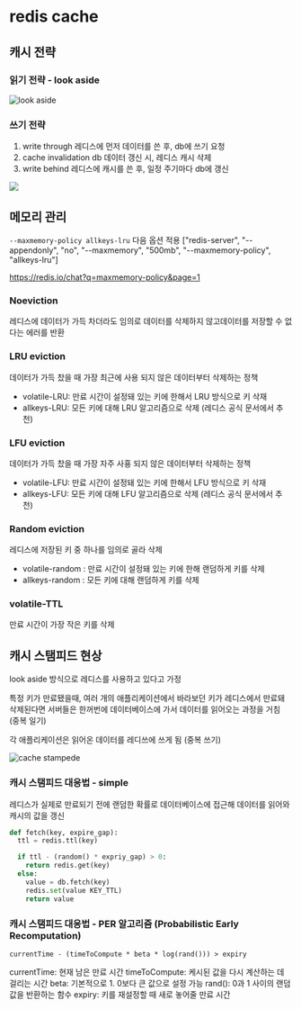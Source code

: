 # redis cache

## 캐시 전략

### 읽기 전략 - look aside

![look aside](https://learn.microsoft.com/en-us/azure/architecture/patterns/_images/cache-aside-diagram.png)

### 쓰기 전략

1. write through
   레디스에 먼저 데이터를 쓴 후, db에 쓰기 요청
2. cache invalidation
   db 데이터 갱신 시, 레디스 캐시 삭제
3. write behind
   레디스에 캐시를 쓴 후, 일정 주기마다 db에 갱신

![](https://media2.dev.to/dynamic/image/width=1000,height=420,fit=cover,gravity=auto,format=auto/https%3A%2F%2Fdev-to-uploads.s3.amazonaws.com%2Fuploads%2Farticles%2Fujv2bb7y4lpzsxpp44ob.gif)

## 메모리 관리

`--maxmemory-policy allkeys-lru` 다음 옵션 적용
["redis-server", "--appendonly", "no", "--maxmemory", "500mb", "--maxmemory-policy", "allkeys-lru"]

https://redis.io/chat?q=maxmemory-policy&page=1

### Noeviction

레디스에 데이터가 가득 차더라도 임의로 데이터를 삭제하지 않고데이터를 저장할 수 없다는 에러를 반환

### LRU eviction

데이터가 가득 찼을 때 가장 최근에 사용 되지 않은 데이터부터 삭제하는 정책

- volatile-LRU: 만료 시간이 설정돼 있는 키에 한해서 LRU 방식으로 키 삭재
- allkeys-LRU: 모든 키에 대해 LRU 알고리즘으로 삭제 (레디스 공식 문서에서 추천)

### LFU eviction

데이터가 가득 찼을 때 가장 자주 사횽 되지 않은 데이터부터 삭제하는 정책

- volatile-LFU: 만료 시간이 설정돼 있는 키에 한해서 LFU 방식으로 키 삭재
- allkeys-LFU: 모든 키에 대해 LFU 알고리즘으로 삭제 (레디스 공식 문서에서 추천)

### Random eviction

레디스에 저장된 키 중 하나를 임의로 골라 삭제

- volatile-random : 만료 시간이 설정돼 있는 키에 한해 랜덤하게 키를 삭제
- allkeys-random : 모든 키에 대해 랜덤하게 키를 삭제

### volatile-TTL

만료 시간이 가장 작은 키를 삭제

## 캐시 스탬피드 현상

look aside 방식으로 레디스를 사용하고 있다고 가정

특정 키가 만료됐을때, 여러 개의 애플리케이션에서 바라보던 키가 레디스에서 만료돼 삭제된다면 서버들은 한꺼번에 데이터베이스에 가서 데이터를 읽어오는 과정을 거침 (중복 일기)

각 애플리케이션은 읽어온 데이터를 레디쓰에 쓰게 됨 (중복 쓰기)

![cache stampede](https://image.toast.com/aaaadh/real/2020/techblog/1%2831%29.png)

### 캐시 스탬피드 대응법 - simple

레디스가 실제로 만료되기 전에 랜덤한 확률로 데이터베이스에 접근해 데이터를 읽어와 캐시의 값을 갱신

```python
def fetch(key, expire_gap):
  ttl = redis.ttl(key)

  if ttl - (random() * expriy_gap) > 0:
    return redis.get(key)
  else:
    value = db.fetch(key)
    redis.set(value KEY_TTL)
    return value
```

### 캐시 스탬피드 대응법 - PER 알고리즘 (Probabilistic Early Recomputation)

```
currentTime - (timeToCompute * beta * log(rand())) > expiry
```

currentTime: 현재 남은 만료 시간
timeToCompute: 케시된 값을 다시 계산하는 데 걸리는 시간
beta: 기본적으로 1. 0보다 큰 값으로 설정 가능
rand(): 0과 1 사이의 랜덤 값을 반환하는 함수
expiry: 키를 재설정할 때 새로 놓어줄 만료 시간

